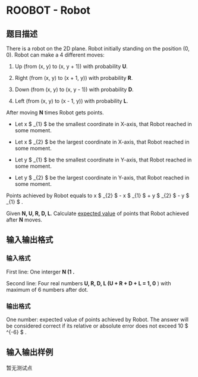 # ROOBOT - Robot

## 题目描述

There is a robot on the 2D plane. Robot initially standing on the position (0, 0). Robot can make a 4 different moves:

1. Up (from (x, y) to (x, y + 1)) with probability **U**.

2. Right (from (x, y) to (x + 1, y)) with probability **R**.

3. Down (from (x, y) to (x, y - 1)) with probability **D**.

4. Left (from (x, y) to (x - 1, y)) with probability **L**.

After moving **N** times Robot gets points.

- Let x $ _{1} $ be the smallest coordinate in X-axis, that Robot reached in some moment.

- Let x $ _{2} $ be the largest coordinate in X-axis, that Robot reached in some moment.

- Let y $ _{1} $ be the smallest coordinate in Y-axis, that Robot reached in some moment.

- Let y $ _{2} $ be the largest coordinate in Y-axis, that Robot reached in some moment.

Points achieved by Robot equals to x $ _{2} $ - x $ _{1} $ + y $ _{2} $ - y $ _{1} $ .

Given **N, U, R, D, L**. Calculate [expected value](https://en.wikipedia.org/wiki/Expected_value) of points that Robot achieved after **N** moves.

## 输入输出格式

### 输入格式

First line: One interger **N (1 .**

Second line: Four real numbers **U, R, D, L (U + R + D + L = 1, 0** ) with maximum of 6 numbers after dot.

### 输出格式

One number: expected value of points achieved by Robot. The answer will be considered correct if its relative or absolute error does not exceed 10 $ ^{-6} $ .

## 输入输出样例

暂无测试点

